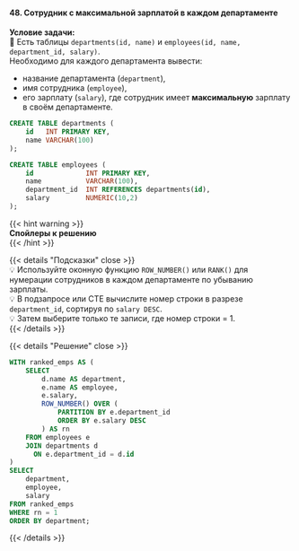 #### 48. Сотрудник с максимальной зарплатой в каждом департаменте

**Условие задачи:**  
📌 Есть таблицы `departments(id, name)` и `employees(id, name, department_id, salary)`.  
Необходимо для каждого департамента вывести:
- название департамента (`department`),
- имя сотрудника (`employee`),
- его зарплату (`salary`),
  где сотрудник имеет **максимальную** зарплату в своём департаменте.

```sql
CREATE TABLE departments (
    id   INT PRIMARY KEY,
    name VARCHAR(100)
);

CREATE TABLE employees (
    id             INT PRIMARY KEY,
    name           VARCHAR(100),
    department_id  INT REFERENCES departments(id),
    salary         NUMERIC(10,2)
);
````

{{< hint warning >}}  
**Спойлеры к решению**  
{{< /hint >}}

{{< details "Подсказки" close >}}  
💡 Используйте оконную функцию `ROW_NUMBER()` или `RANK()` для нумерации сотрудников в каждом департаменте по убыванию зарплаты.  
💡 В подзапросе или CTE вычислите номер строки в разрезе `department_id`, сортируя по `salary DESC`.  
💡 Затем выберите только те записи, где номер строки = 1.  
{{< /details >}}

{{< details "Решение" close >}}

```sql
WITH ranked_emps AS (
    SELECT
        d.name AS department,
        e.name AS employee,
        e.salary,
        ROW_NUMBER() OVER (
            PARTITION BY e.department_id 
            ORDER BY e.salary DESC
        ) AS rn
    FROM employees e
    JOIN departments d
      ON e.department_id = d.id
)
SELECT
    department,
    employee,
    salary
FROM ranked_emps
WHERE rn = 1
ORDER BY department;
```

{{< /details >}}